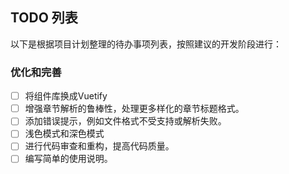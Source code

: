 ## TODO 列表

以下是根据项目计划整理的待办事项列表，按照建议的开发阶段进行：

### 优化和完善

- [ ] 将组件库换成Vuetify
- [ ] 增强章节解析的鲁棒性，处理更多样化的章节标题格式。
- [ ] 添加错误提示，例如文件格式不受支持或解析失败。
- [ ] 浅色模式和深色模式
- [ ] 进行代码审查和重构，提高代码质量。
- [ ] 编写简单的使用说明。
